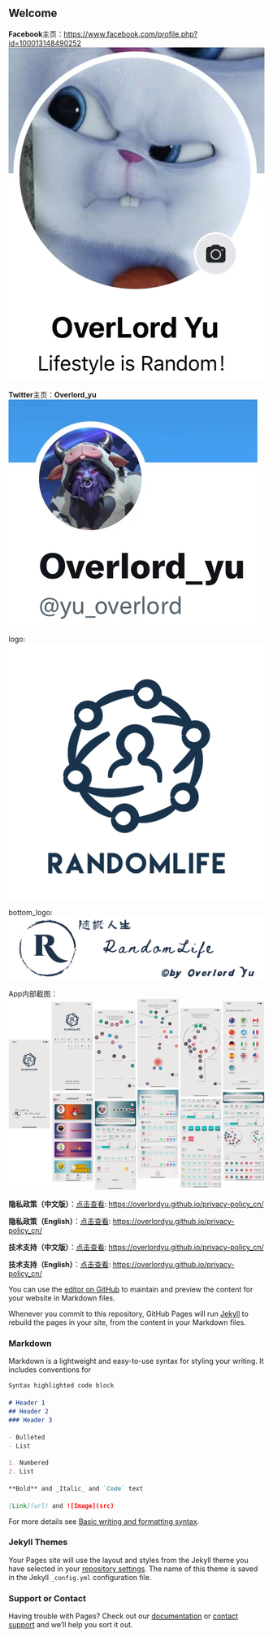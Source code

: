 ## Welcome

**Facebook**主页：https://www.facebook.com/profile.php?id=100013148490252 ![Facebook主页](https://raw.githubusercontent.com/overlordyu/support_cn/main/Facebook.jpg)

**Twitter**主页：**Overlord_yu** ![Twitter主页](https://raw.githubusercontent.com/overlordyu/support_cn/main/twitter.jpg)

logo: ![App Logo](https://raw.githubusercontent.com/overlordyu/support_cn/main/appLogo_clear.png)

bottom_logo: ![App bannerLogo](https://raw.githubusercontent.com/overlordyu/support_cn/main/appLogo_bannerClear.png)

App内部截图：![App screenshot](https://raw.githubusercontent.com/overlordyu/support_cn/main/%E6%88%AA%E5%9B%BE%E5%90%88%E5%B9%B6.png)

**隐私政策（中文版）**：[点击查看](https://overlordyu.github.io/privacy-policy_cn/): https://overlordyu.github.io/privacy-policy_cn/

**隐私政策（English）**：[点击查看](https://overlordyu.github.io/privacy-policy_en/): https://overlordyu.github.io/privacy-policy_cn/

**技术支持（中文版）**：[点击查看](https://overlordyu.github.io/support_cn/): https://overlordyu.github.io/privacy-policy_cn/

**技术支持（English）**：[点击查看](https://overlordyu.github.io/support_en/): https://overlordyu.github.io/privacy-policy_cn/

You can use the [editor on GitHub](https://github.com/overlordyu/support_cn/edit/main/README.md) to maintain and preview the content for your website in Markdown files.

Whenever you commit to this repository, GitHub Pages will run [Jekyll](https://jekyllrb.com/) to rebuild the pages in your site, from the content in your Markdown files.

### Markdown

Markdown is a lightweight and easy-to-use syntax for styling your writing. It includes conventions for

```markdown
Syntax highlighted code block

# Header 1
## Header 2
### Header 3

- Bulleted
- List

1. Numbered
2. List

**Bold** and _Italic_ and `Code` text

[Link](url) and ![Image](src)
```

For more details see [Basic writing and formatting syntax](https://docs.github.com/en/github/writing-on-github/getting-started-with-writing-and-formatting-on-github/basic-writing-and-formatting-syntax).

### Jekyll Themes

Your Pages site will use the layout and styles from the Jekyll theme you have selected in your [repository settings](https://github.com/overlordyu/support_cn/settings/pages). The name of this theme is saved in the Jekyll `_config.yml` configuration file.

### Support or Contact

Having trouble with Pages? Check out our [documentation](https://docs.github.com/categories/github-pages-basics/) or [contact support](https://support.github.com/contact) and we’ll help you sort it out.

